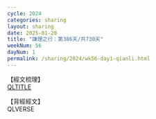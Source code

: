 ```yaml
---
cycle: 2024
categories: sharing
layout: sharing
date: 2025-01-20
title: "謙理之行：第386天/共730天"
weekNum: 56
dayNum: 1
permalink: /sharing/2024/wk56-day1-qianli.html
---
```

【經文梳理】  
[QLTITLE](QLLINK)

【背經經文】  
QLVERSE
